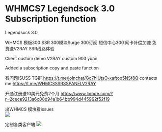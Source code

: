 # WHMCS7 Legendsock 3.0 Subscription function

Legendsock 3.0

WHMCS 模板300 SSR 300模块Surge 300订阅 短信中心300 网卡补偿加速
免费送V2RAY SSR线路体验

Client custom demo
V2RAY custom 900 yuan

Added a subscription copy and paste function

有问题ISUSS TG群 https://t.me/joinchat/Gc7hiUtsO-xaftop5NSf8Q
contacts me:https://t.me/WHMCSSSRSSPANELV2RAY



开通注册送10美元免费2个月	https://www.linode.com/?r=2cece9213a6c08d94a1b64bb994d445962f52f19

出WHMCS 模块看issues  
![](https://user-images.githubusercontent.com/6214084/44065117-7a3c65c8-9f9b-11e8-8f99-5571f4c93047.png)

定制各类客户端
![](https://user-images.githubusercontent.com/6214084/44435046-bd2e8500-a5e0-11e8-9eec-a1e9176e6046.png)
